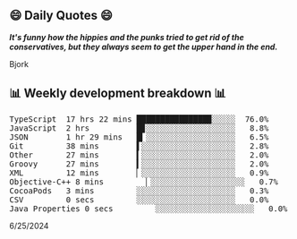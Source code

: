 ## 😄 Daily Quotes 😄

_**It's funny how the hippies and the punks tried to get rid of the conservatives, but they always seem to get the upper hand in the end.**_

Bjork



## 📊 Weekly development breakdown 📊

<pre>TypeScript  17 hrs 22 mins ███████████████▉░░░░░  76.0%
JavaScript  2 hrs          █▊░░░░░░░░░░░░░░░░░░░   8.8%
JSON        1 hr 29 mins   █▎░░░░░░░░░░░░░░░░░░░   6.5%
Git         38 mins        ▌░░░░░░░░░░░░░░░░░░░░   2.8%
Other       27 mins        ▍░░░░░░░░░░░░░░░░░░░░   2.0%
Groovy      27 mins        ▍░░░░░░░░░░░░░░░░░░░░   2.0%
XML         12 mins        ▏░░░░░░░░░░░░░░░░░░░░   0.9%
Objective-C++ 8 mins         ▏░░░░░░░░░░░░░░░░░░░░   0.7%
CocoaPods   3 mins         ░░░░░░░░░░░░░░░░░░░░░   0.3%
CSV         0 secs         ░░░░░░░░░░░░░░░░░░░░░   0.0%
Java Properties 0 secs         ░░░░░░░░░░░░░░░░░░░░░   0.0%</pre>

6/25/2024